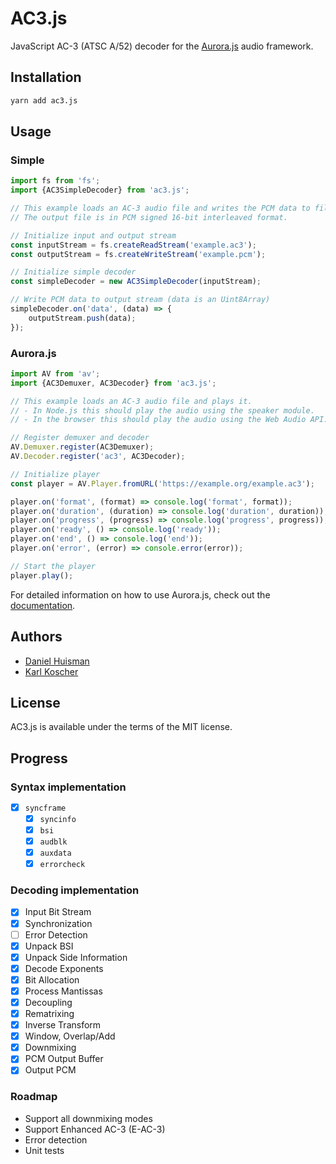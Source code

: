 # AC3.js

JavaScript AC-3 (ATSC A/52) decoder for the [Aurora.js](https://github.com/audiocogs/aurora.js) audio framework.

## Installation
```bash
yarn add ac3.js
```

## Usage
### Simple
```javascript
import fs from 'fs';
import {AC3SimpleDecoder} from 'ac3.js';

// This example loads an AC-3 audio file and writes the PCM data to file.
// The output file is in PCM signed 16-bit interleaved format.

// Initialize input and output stream
const inputStream = fs.createReadStream('example.ac3');
const outputStream = fs.createWriteStream('example.pcm');

// Initialize simple decoder
const simpleDecoder = new AC3SimpleDecoder(inputStream);

// Write PCM data to output stream (data is an Uint8Array)
simpleDecoder.on('data', (data) => {
    outputStream.push(data);
});
```

### Aurora.js
```javascript
import AV from 'av';
import {AC3Demuxer, AC3Decoder} from 'ac3.js';

// This example loads an AC-3 audio file and plays it.
// - In Node.js this should play the audio using the speaker module.
// - In the browser this should play the audio using the Web Audio API.

// Register demuxer and decoder
AV.Demuxer.register(AC3Demuxer);
AV.Decoder.register('ac3', AC3Decoder);

// Initialize player
const player = AV.Player.fromURL('https://example.org/example.ac3');

player.on('format', (format) => console.log('format', format));
player.on('duration', (duration) => console.log('duration', duration));
player.on('progress', (progress) => console.log('progress', progress));
player.on('ready', () => console.log('ready'));
player.on('end', () => console.log('end'));
player.on('error', (error) => console.error(error));

// Start the player
player.play();
```

For detailed information on how to use Aurora.js, check out the [documentation](https://github.com/audiocogs/aurora.js/wiki).

## Authors
- [Daniel Huisman](https://github.com/DanielHuisman)
- [Karl Koscher](https://github.com/supersat)

## License
AC3.js is available under the terms of the MIT license.

## Progress
### Syntax implementation
- [x] `syncframe`
    - [x] `syncinfo`
    - [x] `bsi`
    - [x] `audblk`
    - [x] `auxdata`
    - [x] `errorcheck`

### Decoding implementation
- [x] Input Bit Stream
- [x] Synchronization
- [ ] Error Detection
- [x] Unpack BSI
- [x] Unpack Side Information
- [x] Decode Exponents
- [x] Bit Allocation
- [x] Process Mantissas
- [x] Decoupling
- [x] Rematrixing
- [x] Inverse Transform
- [x] Window, Overlap/Add
- [x] Downmixing
- [x] PCM Output Buffer
- [x] Output PCM

### Roadmap
- Support all downmixing modes
- Support Enhanced AC-3 (E-AC-3)
- Error detection
- Unit tests
